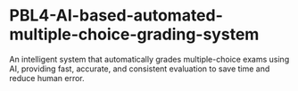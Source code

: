 # PBL4-AI-based-automated-multiple-choice-grading-system
An intelligent system that automatically grades multiple-choice exams using AI, providing fast, accurate, and consistent evaluation to save time and reduce human error.
